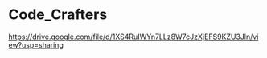 # Code_Crafters

https://drive.google.com/file/d/1XS4RuIWYn7LLz8W7cJzXjEFS9KZU3Jln/view?usp=sharing
